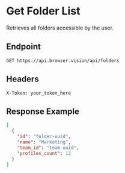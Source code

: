 # Get Folder List

Retrieves all folders accessible by the user.

## Endpoint

```
GET https://api.browser.vision/api/folders
```

## Headers

```
X-Token: your_token_here
```

## Response Example

```json
[
  {
    "id": "folder-uuid",
    "name": "Marketing",
    "team_id": "team-uuid",
    "profiles_count": 12
  }
]
```